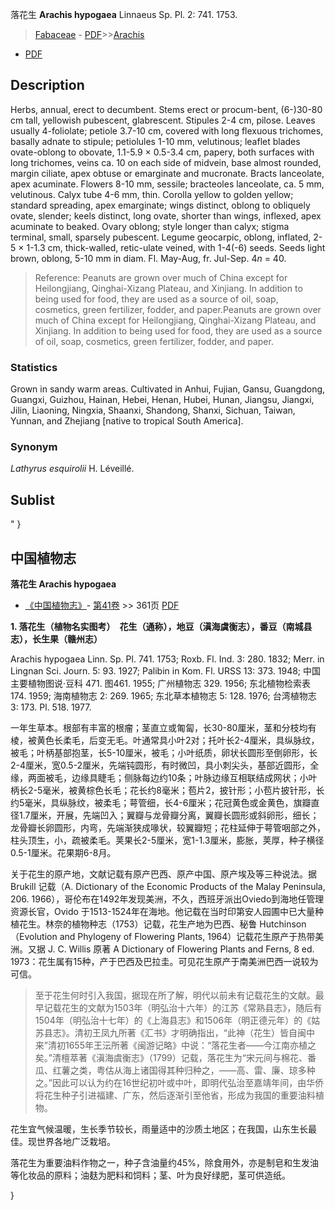 落花生 **Arachis hypogaea** Linnaeus Sp. Pl. 2: 741. 1753.

> [Fabaceae](http://www.iplant.cn/info/Fabaceae?t=foc) - [PDF](http://www.iplant.cn/foc/pdf/Fabaceae.pdf)>>[Arachis](http://www.iplant.cn/info/Arachis?t=foc)
 - [PDF](http://www.iplant.cn/foc/pdf/Arachis.pdf)

## Description

Herbs, annual, erect to decumbent. Stems erect or procum-bent, (6-)30-80 cm tall, yellowish pubescent, glabrescent. Stipules 2-4 cm, pilose. Leaves usually 4-foliolate; petiole 3.7-10 cm, covered with long flexuous trichomes, basally adnate to stipule; petiolules 1-10 mm, velutinous; leaflet blades ovate-oblong to obovate, 1.1-5.9 × 0.5-3.4 cm, papery, both surfaces with long trichomes, veins ca. 10 on each side of midvein, base almost rounded, margin ciliate, apex obtuse or emarginate and mucronate. Bracts lanceolate, apex acuminate. Flowers 8-10 mm, sessile; bracteoles lanceolate, ca. 5 mm, velutinous. Calyx tube 4-6 mm, thin. Corolla yellow to golden yellow; standard spreading, apex emarginate; wings distinct, oblong to obliquely ovate, slender; keels distinct, long ovate, shorter than wings, inflexed, apex acuminate to beaked. Ovary oblong; style longer than calyx; stigma terminal, small, sparsely pubescent. Legume geocarpic, oblong, inflated, 2-5 × 1-1.3 cm, thick-walled, retic-ulate veined, with 1-4(-6) seeds. Seeds light brown, oblong, 5-10 mm in diam. Fl. May-Aug, fr. Jul-Sep. 4*n* = 40.


> Reference: 
> Peanuts are grown over much of China except for Heilongjiang, Qinghai-Xizang Plateau, and Xinjiang. In addition to being used for food, they are used as a source of oil, soap, cosmetics, green fertilizer, fodder, and paper.Peanuts are grown over much of China except for Heilongjiang, Qinghai-Xizang Plateau, and Xinjiang. In addition to being used for food, they are used as a source of oil, soap, cosmetics, green fertilizer, fodder, and paper.

### Statistics
Grown in sandy warm areas. Cultivated in Anhui, Fujian, Gansu, Guangdong, Guangxi, Guizhou, Hainan, Hebei, Henan, Hubei, Hunan, Jiangsu, Jiangxi, Jilin, Liaoning, Ningxia, Shaanxi, Shandong, Shanxi, Sichuan, Taiwan, Yunnan, and Zhejiang [native to tropical South America].

### Synonym
*Lathyrus esquirolii* H. Léveillé.


## Sublist
"
}
## 中国植物志

**落花生 Arachis hypogaea**

* [《中国植物志》](http://www.iplant.cn/frps)- [第41卷](http://www.iplant.cn/frps/vol/41) >> 361页 [PDF](http://www.iplant.cn/frps/pdf/41/361.pdf)


**1. 落花生（植物名实图考）　花生（通称），地豆（滇海虞衡志），番豆（南城县志），长生果（赣州志）**

Arachis hypogaea Linn. Sp. Pl. 741. 1753; Roxb. Fl. Ind. 3: 280. 1832; Merr. in Lingnan Sci. Journ. 5: 93. 1927; Palibin in Kom. Fl. URSS 13: 373. 1948; 中国主要植物图说·豆科 471. 图461. 1955; 广州植物志 329. 1956; 东北植物检索表 174. 1959; 海南植物志 2: 269. 1965; 东北草本植物志 5: 128. 1976; 台湾植物志 3: 173. Pl. 518. 1977.

一年生草本。根部有丰富的根瘤；茎直立或匍匐，长30-80厘米，茎和分枝均有棱，被黄色长柔毛，后变无毛。叶通常具小叶2对；托叶长2-4厘米，具纵脉纹，被毛；叶柄基部抱茎，长5-10厘米，被毛；小叶纸质，卵状长圆形至倒卵形，长2-4厘米，宽0.5-2厘米，先端钝圆形，有时微凹，具小刺尖头，基部近圆形，全缘，两面被毛，边缘具睫毛；侧脉每边约10条；叶脉边缘互相联结成网状；小叶柄长2-5毫米，被黄棕色长毛；花长约8毫米；苞片2，披针形；小苞片披针形，长约5毫米，具纵脉纹，被柔毛；萼管细，长4-6厘米；花冠黄色或金黄色，旗瓣直径1.7厘米，开展，先端凹入；翼瓣与龙骨瓣分离，翼瓣长圆形或斜卵形，细长；龙骨瓣长卵圆形，内弯，先端渐狭成喙状，较翼瓣短；花柱延伸于萼管咽部之外，柱头顶生，小，疏被柔毛。荚果长2-5厘米，宽1-1.3厘米，膨胀，荚厚，种子横径0.5-1厘米。花果期6-8月。

关于花生的原产地，文献记载有原产巴西、原产中国、原产埃及等三种说法。据 Brukill 记载（A. Dictionary of the Economic Products of the Malay Peninsula, 206. 1966），哥伦布在1492年发现美洲，不久，西班牙派出Oviedo到海地任管理资源长官，Ovido 于1513-1524年在海地。他记载在当时印第安人园圃中已大量种植花生。林奈的植物种志（1753）记载，花生产地为巴西、秘鲁 Hutchinson（Evolution and Phylogeny of Flowering Plants, 1964）记载花生原产于热带美洲。又据 J. C. Willis 原著 A Dictionary of Flowering Plants and Ferns, 8 ed. 1973：花生属有15种，产于巴西及巴拉圭。可见花生原产于南美洲巴西一说较为可信。

> 至于花生何时引入我国，据现在所了解，明代以前未有记载花生的文献。最早记载花生的文献为1503年（明弘治十六年）的江苏《常熟县志》，随后有1504年（明弘治十七年）的《上海县志》和1506年（明正德元年）的《姑苏县志》。清初王凤九所著《汇书》才明确指出，“此神（花生）皆自闽中来”清初1655年王沄所著《闽游记略》中说：“落花生者——今江南亦植之矣。”清檀萃著《滇海虞衡志》（1799）记载，落花生为“宋元间与棉花、番瓜、红薯之类，粤估从海上诸国得其种归种之，——高、雷、廉、琼多种之。”因此可以认为约在16世纪初叶或中叶，即明代弘治至嘉靖年间，由华侨将花生种子引进福建、广东，然后逐渐引至他省，形成为我国的重要油料植物。

花生宜气候温暖，生长季节较长，雨量适中的沙质土地区；在我国，山东生长最佳。现世界各地广泛栽培。

落花生为重要油料作物之一，种子含油量约45%，除食用外，亦是制皂和生发油等化妆品的原料；油麸为肥料和饲料；茎、叶为良好绿肥，茎可供造纸。

}